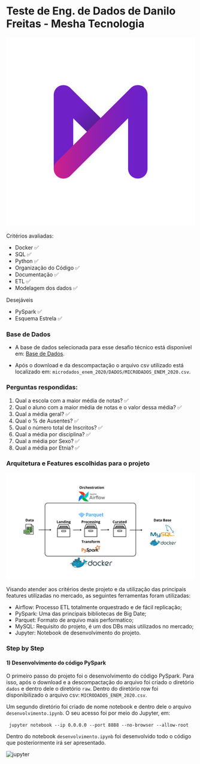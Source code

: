 # Teste de Eng. de Dados de Danilo Freitas - Mesha Tecnologia

![Mesha](img/mesha.png)

Critérios avaliadas:
- Docker :white_check_mark:
- SQL :white_check_mark:
- Python :white_check_mark:
- Organização do Código :white_check_mark:
- Documentação :white_check_mark:
- ETL :white_check_mark:
- Modelagem dos dados :white_check_mark:

Desejáveis
- PySpark :white_check_mark:
- Esquema Estrela :white_check_mark:

### Base de Dados

- A base de dados selecionada para esse desafio técnico está disponível em: [Base de Dados](https://download.inep.gov.br/microdados/microdados_enem_2020.zip).

- Após o download e da descompactação o arquivo csv utilizado está localizado em: `microdados_enem_2020/DADOS/MICRODADOS_ENEM_2020.csv`.

### Perguntas respondidas:

1. Qual a escola com a maior média de notas? :white_check_mark:
2. Qual o aluno com a maior média de notas e o valor dessa média? :white_check_mark:
3. Qual a média geral? :white_check_mark:
4. Qual o % de Ausentes? :white_check_mark:
5. Qual o número total de Inscritos? :white_check_mark:
6. Qual a média por disciplina? :white_check_mark:
7. Qual a média por Sexo? :white_check_mark:
8. Qual a média por Etnia? :white_check_mark:

### Arquitetura e Features escolhidas para o projeto

![arquitetura](img/arquitetura.png)

Visando atender aos critérios deste projeto e da utilização das principais features utilizadas no mercado, as seguintes ferramentas foram utilizadas:

- Airflow: Processo ETL totalmente orquestrado e de fácil replicação;
- PySpark: Uma das principais bibliotecas de Big Date;
- Parquet: Formato de arquivo mais performatico;
- MySQL: Requisito do projeto, é um dos DBs mais utilizados no mercado;
- Jupyter: Notebook de desenvolvimento do projeto.

### Step by Step

#### 1) Desenvolvimento do código PySpark

O primeiro passo do projeto foi o desenvolvimento do código PySpark. Para isso, após o download e a descompactação do arquivo foi criado o diretório `dados` e dentro dele o diretório `raw`. Dentro do diretório row foi disponibilizado o arquivo csv: `MICRODADOS_ENEM_2020.csv`.

Um segundo diretório foi criado de nome notebook e dentro dele o arquivo `desenvolvimento.ipynb`. O seu acesso foi por meio do Jupyter, em:

  ```  jupyter notebook --ip 0.0.0.0 --port 8888 --no-browser --allow-root ```

Dentro do notebook `desenvolvimento.ipynb` foi desenvolvido todo o código que posteriormente irá ser apresentado.

![jupyter](img/jupyter.png)

